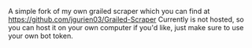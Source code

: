 A simple fork of my own grailed scraper which you can find at https://github.com/jgurien03/Grailed-Scraper
Currently is not hosted, so you can host it on your own computer if you'd like, just make sure to use your own bot token.
